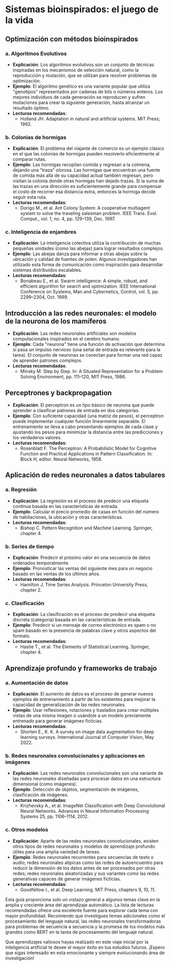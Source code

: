 # Sistemas bioinspirados: el juego de la vida

## Optimización con métodos bioinspirados
### a. Algoritmos Evolutivos
- **Explicación**: Los algoritmos evolutivos son un conjunto de técnicas inspiradas en los mecanismos de selección natural, como la reproducción y mutación, que se utilizan para resolver problemas de optimización.
- **Ejemplo**: El algoritmo genético es una variante popular que utiliza "genotipos" representados por cadenas de bits o números enteros. Los mejores individuos de cada generación se reproducen y sufren mutaciones para crear la siguiente generación, hasta alcanzar un resultado óptimo.
- **Lecturas recomendadas**: 
  - Holland JH. Adaptation in natural and artificial systems. MIT Press; 1992.

### b. Colonias de hormigas
- **Explicación**: El problema del viajante de comercio es un ejemplo clásico en el que las colonias de hormigas pueden resolverlo eficientmente al comparar rutas.
- **Ejemplo**: Las hormigas recopilan comida y regresan a la colmena, dejando una "traza" olorosa. Las hormigas que encuentran una fuente de comida más allá de su capacidad actual también regresan, pero visitan la colonia donde otras hormigas han dejado trazas. Si la suma de las trazas en una dirección es suficientemente grande para compensar el costo de recorrer esa distancia extra, entonces la hormiga decide seguir esta ruta.
- **Lecturas recomendadas**:
  - Dorigo M., et al. Ant Colony System: A cooperative multiagent system to solve the traveling salesman problem. IEEE Trans. Evol. Comput., vol. 1, no. 4, pp. 129–139, Dec. 1997.

### c. Inteligencia de enjambres
- **Explicación**: La inteligencia colectiva utiliza la contribución de muchas pequeñas unidades (como las abejas) para lograr resultados complejos.
- **Ejemplo**: Las abejas danza para informar a otras abejas sobre la ubicación y calidad de fuentes de polen. Algunos investigadores han utilizado esta forma de comunicación como inspiración para desarrollar sistemas distribuidos escalables.
- **Lecturas recomendadas**:
  - Bonabeau E., et al. Swarm intelligence: A simple, robust, and efficient algorithm for search and optimization. IEEE International Conference on Systems, Man and Cybernetics, Control, vol. 5, pp. 2299–2304, Oct. 1999.

## Introducción a las redes neuronales: el modelo de la neurona de los mamíferos
- **Explicación**: Las redes neuronales artificiales son modelos computacionales inspirados en el cerebro humano.
- **Ejemplo**: Cada "neurona" tiene una función de activación que determina si pasa un impulso nervioso (una señal de entrada es relevante para la tarea). El conjunto de neuronas se conectan para formar una red capaz de aprender patrones complejos.
- **Lecturas recomendadas**:
  - Minsky M. Step by Step. In: A Situated Representation for a Problem Solving Environment, pp. 111–120, MIT Press, 1986.

## Perceptrones y backpropagation
- **Explicación**: El perceptron es un tipo básico de neurona que puede aprender a clasificar patrones de entrada en dos categorías.
- **Ejemplo**: Con suficiente capacidad (una matriz de pesos), el perceptron puede implementar cualquier función línearmente separable. El entrenamiento se lleva a cabo presentando ejemplos de cada clase y ajustando los pesos para minimizar la distancia entre las predicciones y los verdaderos valores.
- **Lecturas recomendadas**:
  - Rosenblatt F. The Perceptron: A Probabilistic Model for Cognitive Function and Practical Applications in Pattern Classification. In: Block H, editor. Neural Networks, 1958.

## Aplicación de redes neuronales a datos tabulares
### a. Regresión
- **Explicación**: La regresión es el proceso de predecir una etiqueta continua basada en las características de entrada.
- **Ejemplo**: Calcular el precio promedio de casas en función del número de habitaciones, la ubicación y otras características.
- **Lecturas recomendadas**:
  - Bishop C. Pattern Recognition and Machine Learning. Springer, chapter 4.

### b. Series de tiempo
- **Explicación**: Predecir el próximo valor en una secuencia de datos ordenados temporalmente.
- **Ejemplo**: Pronosticar las ventas del siguiente mes para un negocio basado en las ventas de los últimos años.
- **Lecturas recomendadas**:
  - Hamilton J. Time Series Analysis. Princeton University Press, chapter 2.

### c. Clasificación
- **Explicación**: La clasificación es el proceso de predecir una etiqueta discreta (categoría) basada en las características de entrada.
- **Ejemplo**: Predecir si un mensaje de correo electrónico es spam o no spam basado en la presencia de palabras clave y otros aspectos del formato.
- **Lecturas recomendadas**:
  - Hastie T., et al. The Elements of Statistical Learning. Springer, chapter 4.

## Aprendizaje profundo y frameworks de trabajo
### a. Aumentación de datos
- **Explicación**: El aumento de datos es el proceso de generar nuevos ejemplos de entrenamiento a partir de los existentes para mejorar la capacidad de generalización de las redes neuronales.
- **Ejemplo**: Usar reflexiones, rotaciones y traslados para crear múltiples vistas de una misma imagen o usándole a un modelo previamente entrenado para generar imágenes ficticias.
- **Lecturas recomendadas**:
  - Shorten E., K. K. A survey on image data augmentation for deep learning surveys. International Journal of Computer Vision, May 2022.

### b. Redes neuronales convolucionales y aplicaciones en imágenes
- **Explicación**: Las redes neuronales convolucionales son una variante de las redes neuronales diseñadas para procesar datos en una estructura dimensional (como imágenes).
- **Ejemplo**: Detección de objetos, segmentación de imágenes, clasificación de imágenes.
- **Lecturas recomendadas**:
  - Krizhevsky A., et al. ImageNet Classification with Deep Convolutional Neural Networks. Advances in Neural Information Processing Systems 25, pp. 1106–1114, 2012.

### c. Otros modelos
- **Explicación**: Aparte de las redes neuronales convolucionales, existen otros tipos de redes neuronales y modelos de aprendizaje profundo útiles para una amplia variedad de tareas.
- **Ejemplo**: Redes neuronales recurrentes para secuencias de texto o audio; redes neuronales atípicas como las redes de autoencuentro para reducir la dimensión de los datos antes de ser procesados por otras redes; redes neuronales aleatorizadas y sus variantes como las redes generativas capaces de generar imágenes ficticias.
- **Lecturas recomendadas**:
  - Goodfellow I., et al. Deep Learning. MIT Press, chapters 9, 10, 11.

Esta guía proporciona solo un vistazo general a algunos temas clave en la amplia y creciente área del aprendizaje automático. La lista de lecturas recomendadas ofrece una excelente fuente para explorar cada tema con mayor profundidad. Recomiendo que investigues temas adicionales como el procesamiento del lenguaje natural, las redes neuronales transformadoras para problemas de secuencia a secuencia y la promesa de los modelos más grandes como BERT en la tarea de procesamiento del lenguaje natural.

Que aprendizajes valiosos hayas realizado en este viaje inicial por la inteligencia artificial te desee el mayor éxito en tus estudios futuros. ¡Espero que sigas interesado en esta emocionante y siempre evolucionando área de investigación!